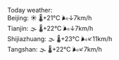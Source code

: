 Today weather:  
Beijing: ☀️ 🌡️+21°C 🌬️↓7km/h  
Tianjin: 🌫  🌡️+22°C 🌬️↓7km/h  
Shijiazhuang: 🌫  🌡️+23°C 🌬️↙11km/h  
Tangshan: 🌫  🌡️+22°C 🌬️↙7km/h  
